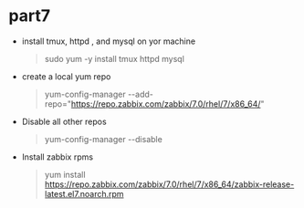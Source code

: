 # part7

* install tmux, httpd , and mysql on yor machine
  > sudo yum -y install tmux httpd mysql

* create a local yum repo
  > yum-config-manager --add-repo="https://repo.zabbix.com/zabbix/7.0/rhel/7/x86_64/"

* Disable all other repos 
  > yum-config-manager --disable

* Install zabbix rpms 
  > yum install https://repo.zabbix.com/zabbix/7.0/rhel/7/x86_64/zabbix-release-latest.el7.noarch.rpm

